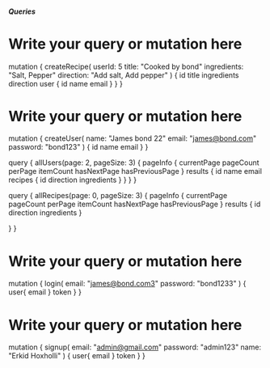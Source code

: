 ##### Queries
# Write your query or mutation here
mutation {
  createRecipe(
    userId: 5
    title: "Cooked by bond"
    ingredients: "Salt, Pepper"
    direction: "Add salt, Add pepper"
  ) {
    id
    title
    ingredients
    direction
    user {
      id
      name
      email
    }
  }
}
# Write your query or mutation here
mutation {
  createUser(
    name: "James bond 22"
    email: "james@bond.com"
    password: "bond123"
  ) {
      id
      name
      email
  }
}

query {
  allUsers(page: 2, pageSize: 3) {
    pageInfo {
      currentPage
      pageCount
      perPage
      itemCount
      hasNextPage
      hasPreviousPage
    }
    results {
      id
      name
      email
      recipes {
        id
        direction
        ingredients
      }
    }
  }
}

query {
  allRecipes(page: 0, pageSize: 3) {
     pageInfo {
      currentPage
      pageCount
      perPage
      itemCount
      hasNextPage
      hasPreviousPage
    }
    results {
      id
    direction
    ingredients
    }
    
  }
}

# Write your query or mutation here
mutation {
  login(
    email: "james@bond.com3"
    password: "bond1233"
  ) {
      user{
        email
      }
      token
  }
}

# Write your query or mutation here
mutation {
  signup(
    email: "admin@gmail.com"
    password: "admin123"
    name: "Erkid Hoxholli"
  ) {
      user{
        email
      }
      token
  }
}